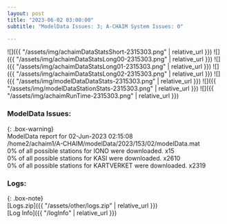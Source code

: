 ```yaml
---
layout: post
title: "2023-06-02 03:00:00"
subtitle: "ModelData Issues: 3; A-CHAIM System Issues: 0"

---
```


![]({{ "/assets/img/achaimDataStatsShort-2315303.png" | relative_url }})
![]({{ "/assets/img/achaimDataStatsLong00-2315303.png" | relative_url }})
![]({{ "/assets/img/achaimDataStatsLong01-2315303.png" | relative_url }})
![]({{ "/assets/img/achaimDataStatsLong02-2315303.png" | relative_url }})
![]({{ "/assets/img/modelDataDataStats-2315303.png" | relative_url }})
![]({{ "/assets/img/modelDataStationStats-2315303.png" | relative_url }})
![]({{ "/assets/img/achaimRunTime-2315303.png" | relative_url }})


### ModelData Issues:  
  
{: .box-warning}  
 ModelData report for 02-Jun-2023 02:15:08   
 /home2/achaim1/A-CHAIM/modelData/2023/153/02/modelData.mat   
 0% of all possible stations for IONO were downloaded. x15   
 0% of all possible stations for KASI were downloaded. x2610   
 0% of all possible stations for KARTVERKET were downloaded. x2319   
  


### Logs:  
  
{: .box-note}  
[Logs.zip]({{ "/assets/other/logs.zip" | relative_url }})  
[Log Info]({{ "/logInfo" | relative_url }})  
